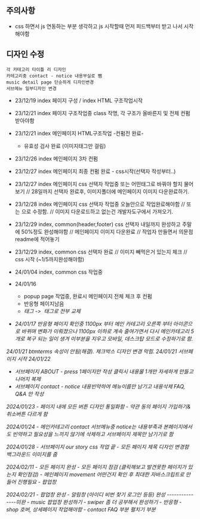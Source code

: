 ## 주의사항
- css 하면서 js 연동하는 부분 생각하고 js 시작할때 먼저 피드백부터 받고 나서 시작해야함

## 디자인 수정
    각 카테고리 타이틀 리 디자인 
    카테고리중 contact - notice 내용부실로 뺌
    music detail page 단순하게 디자인변경
    서브메뉴 일부디자인 변경

* 23/12/19 index 페이지 구성 / index HTML 구조작업시작
* 23/12/21 index 페이지 구조작업중 class 작명, 각 구조가 올바른지 및 전체 컨펌받아야함 
* 23/12/21 index 메인페이지 HTML구조작업 -컨펌전 완료-
    - 유효성 검사 완료 (이미지태그만 걸림)
* 23/12/26 index 메인페이지 3차 컨펌
* 23/12/27 index 메인페이지 최종 컨펌 완료 - css시작(선택자 작성부터..)
* 23/12/27 index 메인페이지 css 선택자 작업중 <span>또는</span> 어떤태그로 바꿔야 할지 물어보기 // 28일까지 선택자 완료후, 이미지폴더에 메인페이지 이미지 다운완료하기.
* 23/12/28 index 메인페이지 css 선택자 작업중 오늘안으로 작업완료해야함 // <span><span>또는</span></span> 으로 수정함. // 이미지 다운로드하고 없는건 개발자도구에서 가져오기.
* 23/12/29 index, common(header,footer) css 선택자 내일까지 완성하고 주말에 50%정도 완성해야함 // 메인페이지 이미지 다운완료 // 작업자 만들면서 의문점 readme에 적어놓기
* 23/12/29 index, common css 선택자 완료 // 이미지 빼먹은거 있는지 체크 // css 시작 (~1/5까지완성해야함)

* 24/01/04 index, common css 작업중
* 24/01/16 
    - popup page 작업중, 완료시 메인페이지 전체 체크 후 컨펌 
    - 반응형 페이지남음
    - <i> 태그 -> <img> 태그로 전부 교체

* 24/01/17 반응형 페이지 확인중 1100px 부터 메인 카테고리 오른쪽 부터 아이콘으로 바뀌며 변화가 이뤄졌으나
1100px 이하로 계속 줄여가면서 다시 메인카테고리 5개로 복구 되는 일이 생겨 이부분을 지우고
모바일, 데스크탑 모드로 수정하기로 함. 

24/01/21 btmterms 속성이 안됨(해결). 체크박스 디자인 변경 막힘.
24/01/21 서브페이지 시작
24/01/22 
 - 서브페이지 ABOUT - press 1페이지만 작성 클릭시 내용물 1개만 자세하게 만들고 나머지 복제
 - 서브페이지 contact - notice 내용빈약하여 메뉴이름만 남기고 내용삭제
    FAQ, Q&A 만 작성

2024/01/23
    - 페이지 내에 모든 버튼 디자인 통일화함
    - 약관 동의 페이지 가입하기&취소버튼 다르게 함

2024/01/24
    - 메인카테고리 contact 서브메뉴중 notice는 내용부족과 본페이지에서도 빈약하고 필요성을 느끼지 않기에 삭제하고 서브페이지 제목만 남기기로 함

2024/01/28
    - 서브페이지 our story css 작업 끝
    - 모든 페이지 제목 디자인 변경함 백그라운드 이미지를 줌

2024/02/11
    - 모든 페이지 완성
    - 모든 페이지 점검 (클릭해보고 발견못한 페이지가 있는지 확인점검)
    - 메인페이지 movement 어떤건지 확인 후 최대한 자바스크립트로 만들어 진행필요
    - 팝업창 

2024/02/21
    - 팝업창 완성 
    - 알림창 (아이디 비번 찾기 로그인 등등) 완성
    ---------------미완
    - music 팝업창 완성하기
    - swiper 좀 더 공부해서 완성하기
    - 반응형
    - shop 호버, 상세페이지 작업해야함
    - contact FAQ 부분 펼치기 부분
    